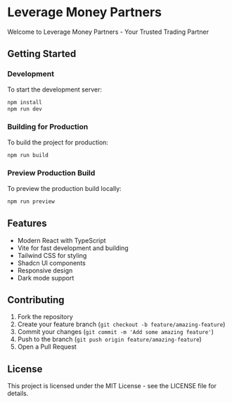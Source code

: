 # Leverage Money Partners

Welcome to Leverage Money Partners - Your Trusted Trading Partner

## Getting Started

### Development

To start the development server:

```bash
npm install
npm run dev
```

### Building for Production

To build the project for production:

```bash
npm run build
```

### Preview Production Build

To preview the production build locally:

```bash
npm run preview
```

## Features

- Modern React with TypeScript
- Vite for fast development and building
- Tailwind CSS for styling
- Shadcn UI components
- Responsive design
- Dark mode support

## Contributing

1. Fork the repository
2. Create your feature branch (`git checkout -b feature/amazing-feature`)
3. Commit your changes (`git commit -m 'Add some amazing feature'`)
4. Push to the branch (`git push origin feature/amazing-feature`)
5. Open a Pull Request

## License

This project is licensed under the MIT License - see the LICENSE file for details.
